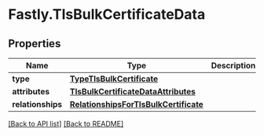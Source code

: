 # Fastly.TlsBulkCertificateData

## Properties

Name | Type | Description | Notes
------------ | ------------- | ------------- | -------------
**type** | [**TypeTlsBulkCertificate**](TypeTlsBulkCertificate.md) |  | [optional] 
**attributes** | [**TlsBulkCertificateDataAttributes**](TlsBulkCertificateDataAttributes.md) |  | [optional] 
**relationships** | [**RelationshipsForTlsBulkCertificate**](RelationshipsForTlsBulkCertificate.md) |  | [optional] 



[[Back to API list]](../../README.md#endpoints) [[Back to README]](../../README.md)
